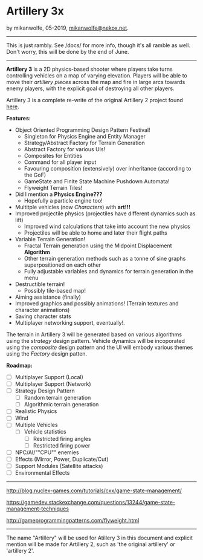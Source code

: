 # Artillery 3x

by mikanwolfe, 05-2019, mikanwolfe@nekox.net.

---

This is just rambly. See /docs/ for more info, though it's all ramble as well. Don't worry, this will be done by the end of June.

---

**Artillery 3** is a 2D physics-based shooter where players take turns controlling vehicles on a map of varying elevation. Players will be able to move their *artillery pieces* across the map and fire in large arcs towards enemy players, with the explicit goal of destroying all other players.

Artillery 3 is a complete re-write of the original Artillery 2 project found [here](https://github.com/Mikanwolfe/artillery). 

**Features:**

* Object Oriented Programming Design Pattern Festival!
  * Singleton for Physics Engine and Entity Manager
  * Strategy/Abstract Factory for Terrain Generation
  * Abstract Factory for various UIs!
  * Composites for Entities
  * Command for all player input
  * Favouring composition (extensively) over inheritance (according to the  GoF)
  * GameState and Finite State Machine Pushdown Automata!
  * Flyweight Terrain Tiles!
* Did I mention a **Physics Engine???**
  * Hopefully a particle engine too!
* Multitple vehicles (now *Characters*) with **art!!!**
* Improved projectile physics (projectiles have different dynamics such as lift)
  * Improved wind calculations that take into account the new physics
  * Projectiles will be able to home and later their flight paths
* Variable Terrain Generation!
  * Fractal Terrain generation using the Midpoint Displacement **Algorithm**
  * Other terrain generation methods such as a tonne of sine graphs superpositioned on each other
  * Fully adjustable variables and dynamics for terrain generation in the menu
* Destructible terrain!
  * Possibly tile-based map!
* Aiming assistance (finally)
* Improved graphics and possibly animations! (Terrain textures and character animations)
* Saving character stats
* Multiplayer networking support, eventually!.

The terrain in Artillery 3 will be generated based on various algorithms using the *strategy* design pattern. Vehicle dynamics will be incoporated using the *composite* design pattern and the UI will embody various themes using the *Factory* design patten.

**Roadmap:**

* [ ] Multiplayer Support (Local)
* [ ] Multiplayer Support (Network)
* [ ] Strategy Design Pattern
  * [ ] Random terrain generation
  * [ ] Algorithmic terrain generation
* [ ] Realistic Physics
* [ ] Wind
* [ ] Multiple Vehicles
  * [ ] Vehicle statistics
    * [ ] Restricted firing angles
    * [ ] Restricted firing power
* [ ] NPC/AI/""CPU"" enemies
* [ ] Effects (Mirror, Power, Duplicate/Cut)
* [ ] Support Modules (Satellite attacks)
* [ ] Environmental Effects

---



http://blog.nuclex-games.com/tutorials/cxx/game-state-management/

https://gamedev.stackexchange.com/questions/13244/game-state-management-techniques

http://gameprogrammingpatterns.com/flyweight.html





---

The name "Artillery" will be used for Atillery 3 in this document and explicit mention will be made for Artillery 2, such as 'the original artillery' or 'artillery 2'.

